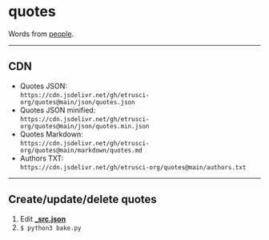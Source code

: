 # quotes

Words from [people](./authors.txt).

---

## CDN

- Quotes JSON:  
  `https://cdn.jsdelivr.net/gh/etrusci-org/quotes@main/json/quotes.json`
- Quotes JSON minified:  
  `https://cdn.jsdelivr.net/gh/etrusci-org/quotes@main/json/quotes.min.json`
- Quotes Markdown:  
  `https://cdn.jsdelivr.net/gh/etrusci-org/quotes@main/markdown/quotes.md`
- Authors TXT:  
  `https://cdn.jsdelivr.net/gh/etrusci-org/quotes@main/authors.txt`

---

## Create/update/delete quotes

1. Edit **[_src.json](./_src.json)**
2. `$ python3 bake.py`
